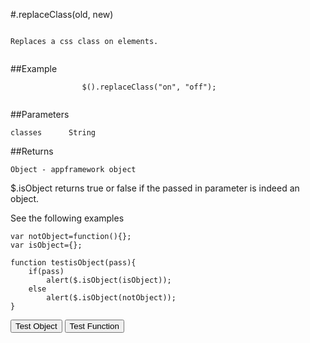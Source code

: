 
#.replaceClass(old, new)

```

Replaces a css class on elements.
                
```

##Example

```
                $().replaceClass("on", "off");
                
```



##Parameters
```
classes      String

```

##Returns
```
Object - appframework object
```

$.isObject returns true or false if the passed in parameter is indeed an object.

See the following examples


```
var notObject=function(){};
var isObject={};

function testisObject(pass){
	if(pass)
		alert($.isObject(isObject));
	else
		alert($.isObject(notObject));
}
```

<script>
var notObject={};
var isObject=function(){};

var notObject=function(){};
var isObject={};

function testisObject(pass){
	if(pass)
		alert($.isObject(isObject));
	else
		alert($.isObject(notObject));
}

</script>

<input type="button" onclick="testisObject(true)" value="Test Object"/> <input type="button" onclick="testisObject(false)" value="Test Function"/>           
